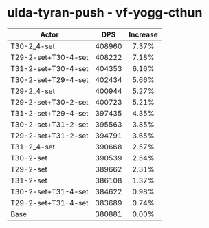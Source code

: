 # ulda-tyran-push - vf-yogg-cthun
| Actor | DPS | Increase |
|---|:---:|:---:|
|T30-2_4-set|408960|7.37%|
|T29-2-set+T30-4-set|408222|7.18%|
|T31-2-set+T30-4-set|404353|6.16%|
|T30-2-set+T29-4-set|402434|5.66%|
|T29-2_4-set|400944|5.27%|
|T29-2-set+T30-2-set|400723|5.21%|
|T31-2-set+T29-4-set|397435|4.35%|
|T30-2-set+T31-2-set|395563|3.85%|
|T29-2-set+T31-2-set|394791|3.65%|
|T31-2_4-set|390668|2.57%|
|T30-2-set|390539|2.54%|
|T29-2-set|389662|2.31%|
|T31-2-set|386108|1.37%|
|T30-2-set+T31-4-set|384622|0.98%|
|T29-2-set+T31-4-set|383689|0.74%|
|Base|380881|0.00%|
